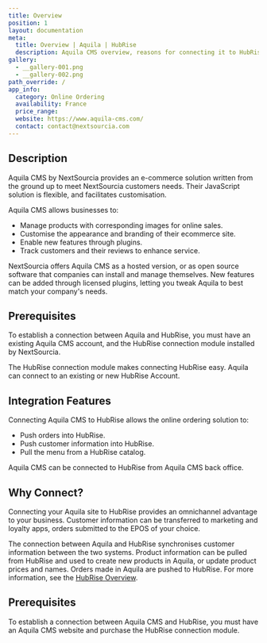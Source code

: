 ```yaml
---
title: Overview
position: 1
layout: documentation
meta:
  title: Overview | Aquila | HubRise
  description: Aquila CMS overview, reasons for connecting it to HubRise and summary of integrated features. Synchronise data between your EPOS and your apps.
gallery:
  - __gallery-001.png
  - __gallery-002.png
path_override: /
app_info:
  category: Online Ordering
  availability: France
  price_range:
  website: https://www.aquila-cms.com/
  contact: contact@nextsourcia.com
---
```


## Description

Aquila CMS by NextSourcia provides an e-commerce solution written from the ground up to meet NextSourcia customers needs. Their JavaScript solution is flexible, and facilitates customisation.

Aquila CMS allows businesses to:

- Manage products with corresponding images for online sales.
- Customise the appearance and branding of their ecommerce site.
- Enable new features through plugins.
- Track customers and their reviews to enhance service.

NextSourcia offers Aquila CMS as a hosted version, or as open source software that companies can install and manage themselves. New features can be added through licensed plugins, letting you tweak Aquila to best match your company's needs.

## Prerequisites

To establish a connection between Aquila and HubRise, you must have an existing Aquila CMS account, and the HubRise connection module installed by NextSourcia.

The HubRise connection module makes connecting HubRise easy. Aquila can connect to an existing or new HubRise Account.

## Integration Features

Connecting Aquila CMS to HubRise allows the online ordering solution to:

- Push orders into HubRise.
- Push customer information into HubRise.
- Pull the menu from a HubRise catalog.

Aquila CMS can be connected to HubRise from Aquila CMS back office.

## Why Connect?

Connecting your Aquila site to HubRise provides an omnichannel advantage to your business. Customer information can be transferred to marketing and loyalty apps, orders submitted to the EPOS of your choice.

The connection between Aquila and HubRise synchronises customer information between the two systems. Product information can be pulled from HubRise and used to create new products in Aquila, or update product prices and names. Orders made in Aquila are pushed to HubRise. For more information, see the [HubRise Overview](/docs).

## Prerequisites

To establish a connection between Aquila CMS and HubRise, you must have an Aquila CMS website and purchase the HubRise connection module.
